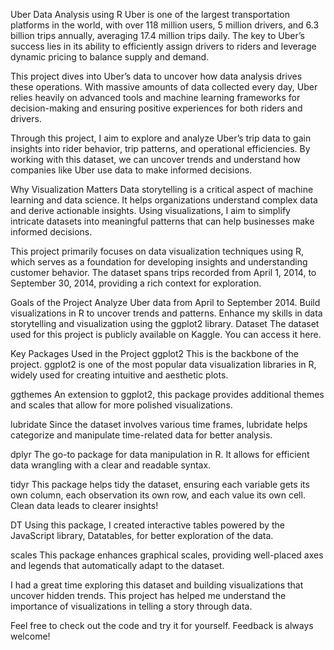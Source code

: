 Uber Data Analysis using R
Uber is one of the largest transportation platforms in the world, with over 118 million users, 5 million drivers, and 6.3 billion trips annually, averaging 17.4 million trips daily. The key to Uber’s success lies in its ability to efficiently assign drivers to riders and leverage dynamic pricing to balance supply and demand.

This project dives into Uber’s data to uncover how data analysis drives these operations. With massive amounts of data collected every day, Uber relies heavily on advanced tools and machine learning frameworks for decision-making and ensuring positive experiences for both riders and drivers.

Through this project, I aim to explore and analyze Uber’s trip data to gain insights into rider behavior, trip patterns, and operational efficiencies. By working with this dataset, we can uncover trends and understand how companies like Uber use data to make informed decisions.

Why Visualization Matters
Data storytelling is a critical aspect of machine learning and data science. It helps organizations understand complex data and derive actionable insights. Using visualizations, I aim to simplify intricate datasets into meaningful patterns that can help businesses make informed decisions.

This project primarily focuses on data visualization techniques using R, which serves as a foundation for developing insights and understanding customer behavior. The dataset spans trips recorded from April 1, 2014, to September 30, 2014, providing a rich context for exploration.

Goals of the Project
Analyze Uber data from April to September 2014.
Build visualizations in R to uncover trends and patterns.
Enhance my skills in data storytelling and visualization using the ggplot2 library.
Dataset
The dataset used for this project is publicly available on Kaggle. You can access it here.

Key Packages Used in the Project
ggplot2
This is the backbone of the project. ggplot2 is one of the most popular data visualization libraries in R, widely used for creating intuitive and aesthetic plots.

ggthemes
An extension to ggplot2, this package provides additional themes and scales that allow for more polished visualizations.

lubridate
Since the dataset involves various time frames, lubridate helps categorize and manipulate time-related data for better analysis.

dplyr
The go-to package for data manipulation in R. It allows for efficient data wrangling with a clear and readable syntax.

tidyr
This package helps tidy the dataset, ensuring each variable gets its own column, each observation its own row, and each value its own cell. Clean data leads to clearer insights!

DT
Using this package, I created interactive tables powered by the JavaScript library, Datatables, for better exploration of the data.

scales
This package enhances graphical scales, providing well-placed axes and legends that automatically adapt to the dataset.

I had a great time exploring this dataset and building visualizations that uncover hidden trends. This project has helped me understand the importance of visualizations in telling a story through data.

Feel free to check out the code and try it for yourself. Feedback is always welcome!


